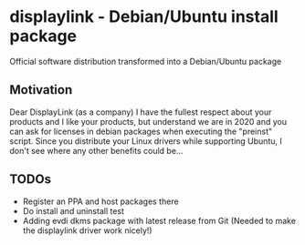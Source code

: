 # displaylink - Debian/Ubuntu install package

Official software distribution transformed into a Debian/Ubuntu package

## Motivation
Dear DisplayLink (as a company) I have the fullest respect about your products and I like your products, but understand we are in 2020 and you can ask for licenses in debian packages when executing the "preinst" script.
Since you distribute your Linux drivers while supporting Ubuntu, I don't see where any other benefits could be...

## TODOs
 * Register an PPA and host packages there
 * Do install and uninstall test
 * Adding evdi dkms package with latest release from Git (Needed to make the displaylink driver work nicely!)
